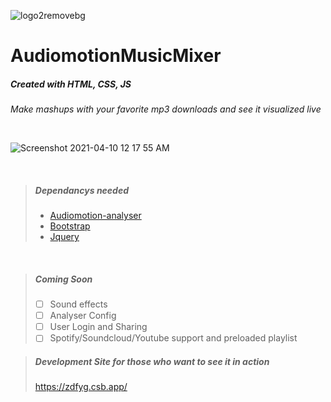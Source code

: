 ![logo2removebg](https://user-images.githubusercontent.com/79553405/114258874-c8a06b80-9997-11eb-8874-20c826589753.png)
# AudiomotionMusicMixer
##### Created with HTML, CSS, JS
*Make mashups with your favorite mp3 downloads and see it visualized live*

<br>

![Screenshot 2021-04-10 12 17 55 AM](https://user-images.githubusercontent.com/79553405/114258880-d5bd5a80-9997-11eb-9067-cb653ca36d23.png)

<br>

>##### ***Dependancys needed***
>- [Audiomotion-analyser](https://audiomotion.dev/)
>- [Bootstrap](https://getbootstrap.com/)
>- [Jquery](https://api.jquery.com/)

<br>

>##### ***Coming Soon***
>- [ ] Sound effects
>- [ ] Analyser Config
>- [ ] User Login and Sharing
>- [ ] Spotify/Soundcloud/Youtube support and preloaded playlist 

>##### ***Development Site for those who want to see it in action*** 
>https://zdfyg.csb.app/
